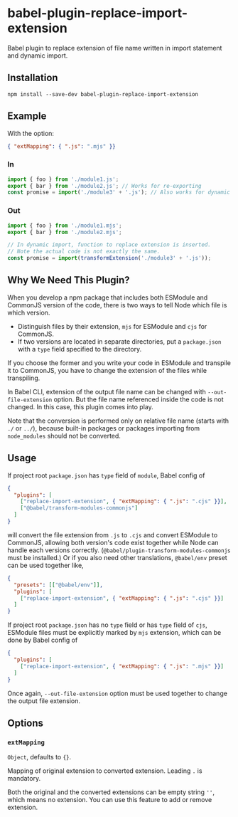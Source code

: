 # babel-plugin-replace-import-extension

Babel plugin to replace extension of file name written in import statement and
dynamic import.

## Installation
```shell
npm install --save-dev babel-plugin-replace-import-extension
```

## Example
With the option:
```json
{ "extMapping": { ".js": ".mjs" }}
```

### In
```javascript
import { foo } from './module1.js';
export { bar } from './module2.js'; // Works for re-exporting
const promise = import('./module3' + '.js'); // Also works for dynamic import!
```

### Out
```javascript
import { foo } from './module1.mjs';
export { bar } from './module2.mjs';

// In dynamic import, function to replace extension is inserted.
// Note the actual code is not exactly the same.
const promise = import(transformExtension('./module3' + '.js'));
```

## Why We Need This Plugin?
When you develop a npm package that includes both ESModule and CommonJS version
of the code, there is two ways to tell Node which file is which version.

- Distinguish files by their extension, `mjs` for ESModule and `cjs` for
  CommonJS.
- If two versions are located in separate directories, put a `package.json`
  with a `type` field specified to the directory.

If you choose the former and you write your code in ESModule and transpile it
to CommonJS, you have to change the extension of the files while transpiling. 

In Babel CLI, extension of the output file name can be changed with
`--out-file-extension` option. But the file name referenced inside the code
is not changed. In this case, this plugin comes into play.

Note that the conversion is performed only on relative file name
(starts with `./` or `../`), because built-in packages or packages importing
from `node_modules` should not be converted.

## Usage
If project root `package.json` has `type` field of `module`, Babel config of
```json
{
  "plugins": [
    ["replace-import-extension", { "extMapping": { ".js": ".cjs" }}],
    ["@babel/transform-modules-commonjs"]
  ]
}
```
will convert the file extension from `.js` to `.cjs` and convert ESModule to
CommonJS, allowing both version's code exist together while Node can handle
each versions correctly. (`@babel/plugin-transform-modules-commonjs` must be
installed.) Or if you also need other translations, `@babel/env` preset can be
used together like,
```json
{
  "presets": [["@babel/env"]],
  "plugins": [
    ["replace-import-extension", { "extMapping": { ".js": ".cjs" }}]
  ]
}
```


If project root `package.json` has no `type` field or has `type` field of
`cjs`, ESModule files must be explicitly marked by `mjs` extension, which can
be done by Babel config of
```json
{
  "plugins": [
    ["replace-import-extension", { "extMapping": { ".js": ".mjs" }}]
  ]
}
```
Once again, `--out-file-extension` option must be used together to change the
output file extension.

## Options
### `extMapping`
`Object`, defaults to `{}`.

Mapping of original extension to converted extension.
Leading `.` is mandatory.

Both the original and the converted extensions can be empty string `''`, which means
no extension. You can use this feature to add or remove extension.